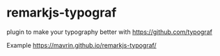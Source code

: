 # remarkjs-typograf

plugin to make your typography better with https://github.com/typograf

Example https://mavrin.github.io/remarkjs-typograf/
